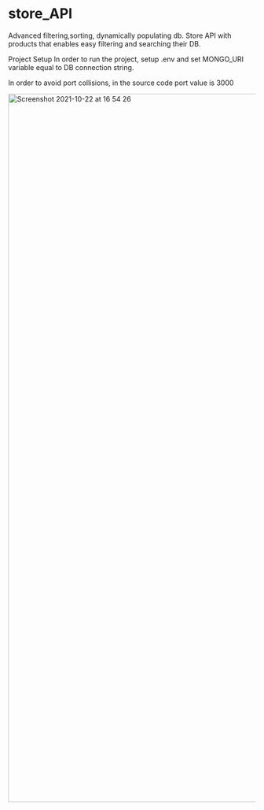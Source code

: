 # store_API
Advanced filtering,sorting, dynamically populating db.
Store API with products that enables easy filtering and searching their DB.

Project Setup In order to run the project, setup .env and set MONGO_URI variable equal to DB connection string.

In order to avoid port collisions, in the source code port value is 3000

<img width="1440" alt="Screenshot 2021-10-22 at 16 54 26" src="https://user-images.githubusercontent.com/66476222/138793738-a78228e0-deca-4d29-843e-6c9583715e29.png">

